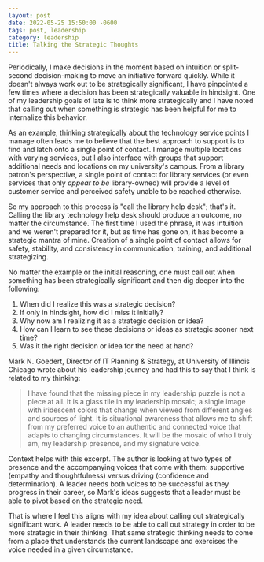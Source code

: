 ```yaml
---
layout: post
date: 2022-05-25 15:50:00 -0600
tags: post, leadership
category: leadership
title: Talking the Strategic Thoughts
---
```


Periodically, I make decisions in the moment based on intuition or split-second decision-making to move an initiative forward quickly. While it doesn't always work out to be strategically significant, I have pinpointed a few times where a decision has been strategically valuable in hindsight. One of my leadership goals of late is to think more strategically and I have noted that calling out when something is strategic has been helpful for me to internalize this behavior.

As an example, thinking strategically about the technology service points I manage often leads me to believe that the best approach to support is to find and latch onto a single point of contact. I manage multiple locations with varying services, but I also interface with groups that support additional needs and locations on my university's campus. From a library patron's perspective, a single point of contact for library services (or even services that only *appear to be* library-owned) will provide a level of customer service and perceived safety unable to be reached otherwise.

So my approach to this process is "call the library help desk"; that's it. Calling the library technology help desk should produce an outcome, no matter the circumstance. The first time I used the phrase, it was intuition and we weren't prepared for it, but as time has gone on, it has become a strategic mantra of mine. Creation of a single point of contact allows for safety, stability, and consistency in communication, training, and additional strategizing.

No matter the example or the initial reasoning, one must call out when something has been strategically significant and then dig deeper into the following:
1. When did I realize this was a strategic decision?
2. If only in hindsight, how did I miss it initially?
3. Why now am I realizing it as a strategic decision or idea?
4. How can I learn to see these decisions or ideas as strategic sooner next time?
5. Was it the right decision or idea for the need at hand?

Mark N. Goedert, Director of IT Planning & Strategy, at University of Illinois Chicago wrote about his leadership journey and had this to say that I think is related to my thinking:

> I have found that the missing piece in my leadership puzzle is not a piece at all.  It is a glass tile in my leadership mosaic; a single image with iridescent colors that change when viewed from different angles and sources of light.  It is situational awareness that allows me to shift from my preferred voice to an authentic and connected voice that adapts to changing circumstances. It will be the mosaic of who I truly am, my leadership presence, and my signature voice.

Context helps with this excerpt. The author is looking at two types of presence and the accompanying voices that come with them: supportive (empathy and thoughtfulness) versus driving (confidence and determination). A leader needs both voices to be successful as they progress in their career, so Mark's ideas suggests that a leader must be able to pivot based on the strategic need. 

That is where I feel this aligns with my idea about calling out strategically significant work. A leader needs to be able to call out strategy in order to be more strategic in their thinking. That same strategic thinking needs to come from a place that understands the current landscape and exercises the voice needed in a given circumstance.
